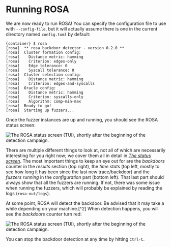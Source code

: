 # Running ROSA

We are now ready to run ROSA! You can specify the configuration file to use with `--config-file`,
but it will actually assume there is one in the current directory named `config.toml` by default:
```console
{container} $ rosa
[rosa]  ** rosa backdoor detector - version 0.2.0 **
[rosa]  Cluster formation config:
[rosa]    Distance metric: hamming
[rosa]    Criterion: edges-only
[rosa]    Edge tolerance: 0
[rosa]    Syscall tolerance: 0
[rosa]  Cluster selection config:
[rosa]    Distance metric: hamming
[rosa]    Criterion: edges-and-syscalls
[rosa]  Oracle config:
[rosa]    Distance metric: hamming
[rosa]    Criterion: syscalls-only
[rosa]    Algorithm: comp-min-max
[rosa]  Ready to go!
[rosa]  Starting up fuzzers...
```

Once the fuzzer instances are up and running, you should see the ROSA status screen:

![The ROSA status screen (TUI), shortly after the beginning of the detection
campaign.](../images/sudo-campaign-start.png)

There are multiple different things to look at, not all of which are necessarily interesting for
you right now; we cover them all in detail in [_The status screen_](./status_screen.md). The most
important things to keep an eye out for are the _backdoors_ counter in the _results_ section (top
right), the _time stats_ (top left, mostly to see how long it has been since the last new
trace/backdoor) and the _fuzzers running_ in the _configuration_ part (bottom left). That last part
should always show that all the fuzzers are running. If not, there was some issue when running the
fuzzers, which will probably be explained by reading the logs (`rosa-out/logs`).

At some point, ROSA will detect the backdoor. Be advised that it may take a while depending on your
machine.[^2] When detection happens, you will see the _backdoors_ counter turn red:

![The ROSA status screen (TUI), shortly after the beginning of the detection
campaign.](../images/sudo-backdoor-detected.png)

You can stop the backdoor detection at any time by hitting `Ctrl-C`.

[^detection_time]: On a Dell laptop with a 20-core 12th Gen Intel(R) Core(TM) i7-12800H CPU and 64
    GiB of RAM, inside the ROSA Docker container, the detection takes more or less 10 minutes.
